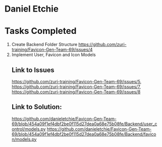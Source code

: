 # Daniel Etchie

# Tasks Completed
1. Create Backend Folder Structure            https://github.com/zuri-training/Favicon-Gen-Team-69/issues/4
2. Implement User, Favicon and Icon Models    
   ## Link to Issues
    https://github.com/zuri-training/Favicon-Gen-Team-69/issues/5, 
    https://github.com/zuri-training/Favicon-Gen-Team-69/issues/7, 
    https://github.com/zuri-training/Favicon-Gen-Team-69/issues/8
   ## Link to Solution:
    https://github.com/danieletchie/Favicon-Gen-Team-69/blob/454a09f1ef4dbf2be0f115d27dea0a68e75b08fe/Backend/user_control/models.py
    https://github.com/danieletchie/Favicon-Gen-Team-69/blob/454a09f1ef4dbf2be0f115d27dea0a68e75b08fe/Backend/favicon/models.py
  
